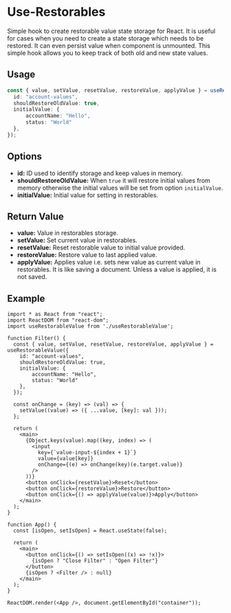 # Use-Restorables

Simple hook to create restorable value state storage for React. It is useful for cases when you need to create a state storage which needs to be restored. It can even persist value when component is unmounted. This simple hook allows you to keep track of both old and new state values.

## Usage

```ts
const { value, setValue, resetValue, restoreValue, applyValue } = useRestorableValue({
  id: "account-values",
  shouldRestoreOldValue: true,
  initialValue: {
      accountName: "Hello",
      status: "World"
  },
});
```

## Options

* **id:** ID used to identify storage and keep values in memory.
* **shouldRestoreOldValue:** When `true` it will restore initial values from memory otherwise the initial values will be set from option `initialValue`.
* **initialValue:** Initial value for setting in restorables.

## Return Value

* **value:** Value in restorables storage.
* **setValue:** Set current value in restorables.
* **resetValue:** Reset restorable value to initial value provided.
* **restoreValue:** Restore value to last applied value.
* **applyValue:** Applies value i.e. sets new value as current value in restorables. It is like saving a document. Unless a value is applied, it is not saved.

## Example

```tsx
import * as React from "react";
import ReactDOM from "react-dom";
import useRestorableValue from './useRestorableValue';

function Filter() {
  const { value, setValue, resetValue, restoreValue, applyValue } = useRestorableValue({
    id: "account-values",
    shouldRestoreOldValue: true,
    initialValue: {
        accountName: "Hello",
        status: "World"
    },
  });

  const onChange = (key) => (val) => {
    setValue((value) => ({ ...value, [key]: val }));
  };

  return (
    <main>
      {Object.keys(value).map((key, index) => (
        <input
          key={`value-input-${index + 1}`}
          value={value[key]}
          onChange={(e) => onChange(key)(e.target.value)}
        />
      ))}
      <button onClick={resetValue}>Reset</button>
      <button onClick={restoreValue}>Restore</button>
      <button onClick={() => applyValue(value)}>Apply</button>
    </main>
  );
}

function App() {
  const [isOpen, setIsOpen] = React.useState(false);

  return (
    <main>
      <button onClick={() => setIsOpen((x) => !x)}>
        {isOpen ? "Close Filter" : "Open Filter"}
      </button>
      {isOpen ? <Filter /> : null}
    </main>
  );
}

ReactDOM.render(<App />, document.getElementById("container"));
```
